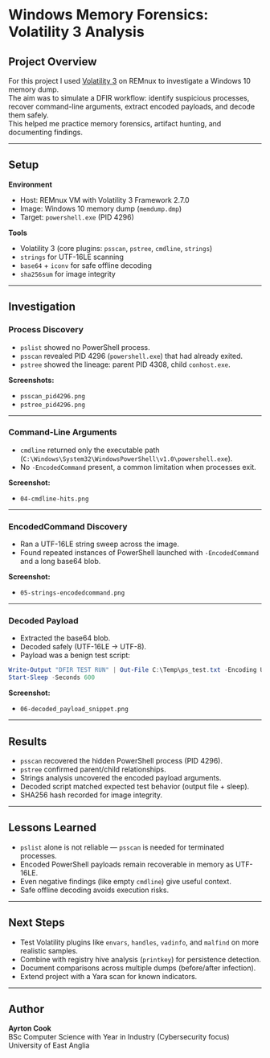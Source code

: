 # Windows Memory Forensics: Volatility 3 Analysis

## Project Overview
For this project I used [Volatility 3](https://github.com/volatilityfoundation/volatility3) on REMnux to investigate a Windows 10 memory dump.  
The aim was to simulate a DFIR workflow: identify suspicious processes, recover command-line arguments, extract encoded payloads, and decode them safely.  
This helped me practice memory forensics, artifact hunting, and documenting findings.

---

## Setup
**Environment**
- Host: REMnux VM with Volatility 3 Framework 2.7.0
- Image: Windows 10 memory dump (`memdump.dmp`)
- Target: `powershell.exe` (PID 4296)

**Tools**
- Volatility 3 (core plugins: `psscan`, `pstree`, `cmdline`, `strings`)
- `strings` for UTF-16LE scanning
- `base64` + `iconv` for safe offline decoding
- `sha256sum` for image integrity

---

## Investigation

### Process Discovery
- `pslist` showed no PowerShell process.  
- `psscan` revealed PID 4296 (`powershell.exe`) that had already exited.  
- `pstree` showed the lineage: parent PID 4308, child `conhost.exe`.

**Screenshots:**  
- `psscan_pid4296.png`  
- `pstree_pid4296.png`

---

### Command-Line Arguments
- `cmdline` returned only the executable path (`C:\Windows\System32\WindowsPowerShell\v1.0\powershell.exe`).  
- No `-EncodedCommand` present, a common limitation when processes exit.

**Screenshot:**  
- `04-cmdline-hits.png`

---

### EncodedCommand Discovery
- Ran a UTF-16LE string sweep across the image.  
- Found repeated instances of PowerShell launched with `-EncodedCommand` and a long base64 blob.

**Screenshot:**  
- `05-strings-encodedcommand.png`

---

### Decoded Payload
- Extracted the base64 blob.  
- Decoded safely (UTF-16LE → UTF-8).  
- Payload was a benign test script:

```powershell
Write-Output "DFIR TEST RUN" | Out-File C:\Temp\ps_test.txt -Encoding UTF8
Start-Sleep -Seconds 600
```

**Screenshot:**  
- `06-decoded_payload_snippet.png`

---

## Results
- `psscan` recovered the hidden PowerShell process (PID 4296).  
- `pstree` confirmed parent/child relationships.  
- Strings analysis uncovered the encoded payload arguments.  
- Decoded script matched expected test behavior (output file + sleep).  
- SHA256 hash recorded for image integrity.

---

## Lessons Learned
- `pslist` alone is not reliable — `psscan` is needed for terminated processes.  
- Encoded PowerShell payloads remain recoverable in memory as UTF-16LE.  
- Even negative findings (like empty `cmdline`) give useful context.  
- Safe offline decoding avoids execution risks.  

---

## Next Steps
- Test Volatility plugins like `envars`, `handles`, `vadinfo`, and `malfind` on more realistic samples.  
- Combine with registry hive analysis (`printkey`) for persistence detection.  
- Document comparisons across multiple dumps (before/after infection).  
- Extend project with a Yara scan for known indicators.

---

## Author
**Ayrton Cook**  
BSc Computer Science with Year in Industry (Cybersecurity focus)  
University of East Anglia
